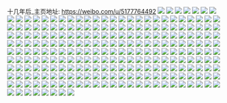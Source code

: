 十几年后_主页地址: https://weibo.com/u/5177764492 
![](https://wx4.sinaimg.cn/mw2000/005Epn4wgy1h93p5sxeg1j32c03401kz.jpg) 
![](https://wx4.sinaimg.cn/mw2000/005Epn4wgy1h93p5yohapj31j02psu0y.jpg) 
![](https://wx4.sinaimg.cn/mw2000/005Epn4wgy1h93p5w3mf9j32c0340u10.jpg) 
![](https://wx4.sinaimg.cn/mw2000/005Epn4wgy1h93p61knj0j32c0340hdu.jpg) 
![](https://wx4.sinaimg.cn/mw2000/005Epn4wgy1h93p6bjwhgj32tc4807wn.jpg) 
![](https://wx4.sinaimg.cn/mw2000/005Epn4wgy1h93p5lkmvgj32u224kkjm.jpg) 
![](https://wx4.sinaimg.cn/mw2000/005Epn4wgy1h93p67vv55j31zb2zv7wj.jpg) 
![](https://wx4.sinaimg.cn/mw2000/005Epn4wgy1h93p5pfut9j337k251b2b.jpg) 
![](https://wx4.sinaimg.cn/mw2000/005Epn4wgy1h93p664feej325137khdx.jpg) 
![](https://wx4.sinaimg.cn/mw2000/005Epn4wgy1h8wca0wrynj337k251u0y.jpg) 
![](https://wx4.sinaimg.cn/mw2000/005Epn4wgy1h8wc9w0feqj32tc480hdw.jpg) 
![](https://wx4.sinaimg.cn/mw2000/005Epn4wgy1h8wcgznpxdj337k251b2b.jpg) 
![](https://wx4.sinaimg.cn/mw2000/005Epn4wgy1h8wc9or7h8j32eo37khdw.jpg) 
![](https://wx4.sinaimg.cn/mw2000/005Epn4wgy1h8wc9gwx6xj31n237k1ky.jpg) 
![](https://wx4.sinaimg.cn/mw2000/005Epn4wgy1h8wc9kxthaj337k37kkjn.jpg) 
![](https://wx4.sinaimg.cn/mw2000/005Epn4wgy1h8wc9tfkbfj337k37ke85.jpg) 
![](https://wx4.sinaimg.cn/mw2000/005Epn4wgy1h8wch56q9gj337k251u0z.jpg) 
![](https://wx4.sinaimg.cn/mw2000/005Epn4wgy1h8wcicatn4j34802tc4qt.jpg) 
![](https://wx4.sinaimg.cn/mw2000/005Epn4wgy1h8ukvuqk7hj30wi0ia0y2.jpg) 
![](https://wx4.sinaimg.cn/mw2000/005Epn4wgy1h8tbumxo2vj31401hc17f.jpg) 
![](https://wx4.sinaimg.cn/mw2000/005Epn4wgy1h8pvxjqbd7j30vy16mdur.jpg) 
![](https://wx4.sinaimg.cn/mw2000/005Epn4wgy1h8pvxktj29j33402c01ky.jpg) 
![](https://wx4.sinaimg.cn/mw2000/005Epn4wgy1h8pwq5pai0j32dr36cnpf.jpg) 
![](https://wx4.sinaimg.cn/mw2000/005Epn4wgy1h8pwnsd451j32yo280b2c.jpg) 
![](https://wx4.sinaimg.cn/mw2000/005Epn4wgy1h8pwnxcc3lj32c0340kjn.jpg) 
![](https://wx4.sinaimg.cn/mw2000/005Epn4wgy1h8pwnvcfltj32802you0z.jpg) 
![](https://wx4.sinaimg.cn/mw2000/005Epn4wgy1h8pvxgu7tkj31v92tpe84.jpg) 
![](https://wx4.sinaimg.cn/mw2000/005Epn4wgy1h8pvxjbfo7j31cu10nqp2.jpg) 
![](https://wx4.sinaimg.cn/mw2000/005Epn4wgy1h8nirdq91cj31sc2ds4qr.jpg) 
![](https://wx4.sinaimg.cn/mw2000/005Epn4wgy1h8nirgx0h2j32oz20q1l0.jpg) 
![](https://wx4.sinaimg.cn/mw2000/005Epn4wgy1h8nirinvwsj31vq2ia4qr.jpg) 
![](https://wx4.sinaimg.cn/mw2000/005Epn4wgy1h8l88j90vbj32c0340e81.jpg) 
![](https://wx4.sinaimg.cn/mw2000/005Epn4wgy1h8l890ifq6j33402c0npd.jpg) 
![](https://wx4.sinaimg.cn/mw2000/005Epn4wgy1h8l88m8f3dj32yo280e84.jpg) 
![](https://wx4.sinaimg.cn/mw2000/005Epn4wgy1h8l88rrkqoj33402c0npe.jpg) 
![](https://wx4.sinaimg.cn/mw2000/005Epn4wgy1h8l88qkycpj32c0340hdv.jpg) 
![](https://wx4.sinaimg.cn/mw2000/005Epn4wgy1h8l88p0vv7j31re2cje81.jpg) 
![](https://wx4.sinaimg.cn/mw2000/005Epn4wgy1h8l8adizxjj336c36c7wj.jpg) 
![](https://wx4.sinaimg.cn/mw2000/005Epn4wgy1h8d9e0kmr2j31ub2gfb29.jpg) 
![](https://wx4.sinaimg.cn/mw2000/005Epn4wgy1h8d9duxwnrj32c03407wk.jpg) 
![](https://wx4.sinaimg.cn/mw2000/005Epn4wgy1h8d9dyy7ooj31qe2b77wh.jpg) 
![](https://wx4.sinaimg.cn/mw2000/005Epn4wgy1h8d9e27nkqj31sv2ehhdt.jpg) 
![](https://wx4.sinaimg.cn/mw2000/005Epn4wgy1h8d9dkq4z3j32c0340u0y.jpg) 
![](https://wx4.sinaimg.cn/mw2000/005Epn4wgy1h8d9di7a9vj321u2qhu0x.jpg) 
![](https://wx4.sinaimg.cn/mw2000/005Epn4wgy1h8d9dx76adj325h2vb1ky.jpg) 
![](https://wx4.sinaimg.cn/mw2000/005Epn4wgy1h8d9e4gqvzj32c0340npd.jpg) 
![](https://wx4.sinaimg.cn/mw2000/005Epn4wgy1h8d9dmtj6nj31xy2la7wi.jpg) 
![](https://wx4.sinaimg.cn/mw2000/005Epn4wgy1h8bz7kmqt4j322b2r24qq.jpg) 
![](https://wx4.sinaimg.cn/mw2000/005Epn4wgy1h8bz45kn59j32c0340b2b.jpg) 
![](https://wx4.sinaimg.cn/mw2000/005Epn4wgy1h8bz49q4w3j32c0340u0z.jpg) 
![](https://wx4.sinaimg.cn/mw2000/005Epn4wgy1h8bz3m69r1j329g30lkjo.jpg) 
![](https://wx4.sinaimg.cn/mw2000/005Epn4wgy1h8bz3unr9nj336c36c4qs.jpg) 
![](https://wx4.sinaimg.cn/mw2000/005Epn4wgy1h8bz40yz9yj32c03401kz.jpg) 
![](https://wx4.sinaimg.cn/mw2000/005Epn4wgy1h8bz4dctukj32c0340qv6.jpg) 
![](https://wx4.sinaimg.cn/mw2000/005Epn4wgy1h8bz4kqic7j32c0340qv7.jpg) 
![](https://wx4.sinaimg.cn/mw2000/005Epn4wgy1h8bz4ghkmyj32c0340e83.jpg) 
![](https://wx4.sinaimg.cn/mw2000/005Epn4wgy1h8b1h4qfbfj32c02c0npe.jpg) 
![](https://wx4.sinaimg.cn/mw2000/005Epn4wgy1h8b1hb7ectj31o0280b2a.jpg) 
![](https://wx4.sinaimg.cn/mw2000/005Epn4wgy1h8b1h27sudj32c03407wj.jpg) 
![](https://wx4.sinaimg.cn/mw2000/005Epn4wgy1h8b1hnm1hcj32801o04qq.jpg) 
![](https://wx4.sinaimg.cn/mw2000/005Epn4wgy1h8b1hier9zj32801o01ky.jpg) 
![](https://wx4.sinaimg.cn/mw2000/005Epn4wgy1h8b1h8esaaj32az2az1kz.jpg) 
![](https://wx4.sinaimg.cn/mw2000/005Epn4wgy1h88jw21g9fj31qb2b4kjl.jpg) 
![](https://wx4.sinaimg.cn/mw2000/005Epn4wgy1h88jvz9tehj32802you0z.jpg) 
![](https://wx4.sinaimg.cn/mw2000/005Epn4wgy1h88jx9fw5cj32802you0z.jpg) 
![](https://wx4.sinaimg.cn/mw2000/005Epn4wgy1h88jw4p124j31nw27uhdt.jpg) 
![](https://wx4.sinaimg.cn/mw2000/005Epn4wgy1h84s3nqq94j31l4245kjl.jpg) 
![](https://wx4.sinaimg.cn/mw2000/005Epn4wgy1h84s447go5j32ds1sc7wi.jpg) 
![](https://wx4.sinaimg.cn/mw2000/005Epn4wgy1h81lfgbkjdj31oc28gqv5.jpg) 
![](https://wx4.sinaimg.cn/mw2000/005Epn4wgy1h81lfmgd5xj31wj2jfe82.jpg) 
![](https://wx4.sinaimg.cn/mw2000/005Epn4wgy1h7z7m4rkchj32c03407wj.jpg) 
![](https://wx4.sinaimg.cn/mw2000/005Epn4wgy1h804hiub9yj324p2ua7wj.jpg) 
![](https://wx4.sinaimg.cn/mw2000/005Epn4wgy1h804ijrfa7j31sc2ds4qr.jpg) 
![](https://wx4.sinaimg.cn/mw2000/005Epn4wgy1h804hbn67vj33402c0e84.jpg) 
![](https://wx4.sinaimg.cn/mw2000/005Epn4wgy1h804lberu7j32dr36cb2c.jpg) 
![](https://wx4.sinaimg.cn/mw2000/005Epn4wgy1h804iue4ndj32dr36cqv8.jpg) 
![](https://wx4.sinaimg.cn/mw2000/005Epn4wgy1h804ibzfy6j32dr36c4qu.jpg) 
![](https://wx4.sinaimg.cn/mw2000/005Epn4wgy1h7uhnx2cwaj3275275e82.jpg) 
![](https://wx4.sinaimg.cn/mw2000/005Epn4wgy1h7sf2tf8q0j31sc2dsqv7.jpg) 
![](https://wx4.sinaimg.cn/mw2000/005Epn4wgy1h7sf2vw13pj31sc2ds7wi.jpg) 
![](https://wx4.sinaimg.cn/mw2000/005Epn4wgy1h7q3qc9tfrj32802yo4qs.jpg) 
![](https://wx4.sinaimg.cn/mw2000/005Epn4wgy1h7q3q02h30j32c0340x6q.jpg) 
![](https://wx4.sinaimg.cn/mw2000/005Epn4wgy1h7q3q5q6l9j32802yob2b.jpg) 
![](https://wx4.sinaimg.cn/mw2000/005Epn4wgy1h7q3pwjl06j325i25i7wh.jpg) 
![](https://wx4.sinaimg.cn/mw2000/005Epn4wgy1h7q3v5gbbuj336c2dr7wk.jpg) 
![](https://wx4.sinaimg.cn/mw2000/005Epn4wgy1h7q3q2e01pj328b2z34qp.jpg) 
![](https://wx4.sinaimg.cn/mw2000/005Epn4wgy1h7j347ifkij31wq2jnu0y.jpg) 
![](https://wx4.sinaimg.cn/mw2000/005Epn4wgy1h7j33sbom0j32c03401l0.jpg) 
![](https://wx4.sinaimg.cn/mw2000/005Epn4wgy1h7j33xe35ij32c0340u0z.jpg) 
![](https://wx4.sinaimg.cn/mw2000/005Epn4wgy1h7j5792eobj31g61xkx6p.jpg) 
![](https://wx4.sinaimg.cn/mw2000/005Epn4wgy1h7j348qum1j32c0340npf.jpg) 
![](https://wx4.sinaimg.cn/mw2000/005Epn4wgy1h7j3428nf8j32c0340e84.jpg) 
![](https://wx4.sinaimg.cn/mw2000/005Epn4wgy1h7j344pt34j33402c0b2c.jpg) 
![](https://wx4.sinaimg.cn/mw2000/005Epn4wgy1h7j33zostyj32c0340kjo.jpg) 
![](https://wx4.sinaimg.cn/mw2000/005Epn4wgy1h7j33v3iyej31l636c1l0.jpg) 
![](https://wx4.sinaimg.cn/mw2000/005Epn4wgy1h7faw3blo4j31f21rt7wh.jpg) 
![](https://wx4.sinaimg.cn/mw2000/005Epn4wgy1h7fa7yzu1pj31fq1fq1kx.jpg) 
![](https://wx4.sinaimg.cn/mw2000/005Epn4wgy1h79twy9j96j32582oj100.jpg) 
![](https://wx4.sinaimg.cn/mw2000/005Epn4wgy1h79tx0rmy7j31uq2bfkjl.jpg) 
![](https://wx4.sinaimg.cn/mw2000/005Epn4wgy1h79wimgqkbj31c51o6e81.jpg) 
![](https://wx4.sinaimg.cn/mw2000/005Epn4wly1h74u0mubx8j31vr2cojtz.jpg) 
![](https://wx4.sinaimg.cn/mw2000/005Epn4wly1h750g7cy3uj32212kj42t.jpg) 
![](https://wx4.sinaimg.cn/mw2000/005Epn4wgy1h71u97ptlcj32c0340u0y.jpg) 
![](https://wx4.sinaimg.cn/mw2000/005Epn4wgy1h6x35vl5sdj32802yo4ku.jpg) 
![](https://wx4.sinaimg.cn/mw2000/005Epn4wgy1h6x36ib6nwj31601k0nk0.jpg) 
![](https://wx4.sinaimg.cn/mw2000/005Epn4wgy1h6x36g85h2j32802yonpf.jpg) 
![](https://wx4.sinaimg.cn/mw2000/005Epn4wgy1h6x36be1cqj32c03407wi.jpg) 
![](https://wx4.sinaimg.cn/mw2000/005Epn4wgy1h6x3i9mwipj30zk1hc18o.jpg) 
![](https://wx4.sinaimg.cn/mw2000/005Epn4wgy1h6x365ya5kj32c02c04qq.jpg) 
![](https://wx4.sinaimg.cn/mw2000/005Epn4wgy1h6x3ni8yo9j32802yokjn.jpg) 
![](https://wx4.sinaimg.cn/mw2000/005Epn4wgy1h6x36131evj32c02c0e83.jpg) 
![](https://wx4.sinaimg.cn/mw2000/005Epn4wgy1h6x36913kij312y1fy42c.jpg) 
![](https://wx4.sinaimg.cn/mw2000/005Epn4wgy1h6x35fu4faj31sc2dsu0x.jpg) 
![](https://wx4.sinaimg.cn/mw2000/005Epn4wgy1h6x367mtsoj30wi17c76v.jpg) 
![](https://wx4.sinaimg.cn/mw2000/005Epn4wgy1h6x36kpip4j31p82dqhdt.jpg) 
![](https://wx4.sinaimg.cn/mw2000/005Epn4wgy1h6x3nljqepj32c02c0kjl.jpg) 
![](https://wx4.sinaimg.cn/mw2000/005Epn4wgy1h6x3nj9v7lj30wi14b45i.jpg) 
![](https://wx4.sinaimg.cn/mw2000/005Epn4wgy1h6x3itsygvj31sc2dsnpd.jpg) 
![](https://wx4.sinaimg.cn/mw2000/005Epn4wgy1h6s32ylp7jj32c02c04qq.jpg) 
![](https://wx4.sinaimg.cn/mw2000/005Epn4wgy1h6rydj6swoj32802you0z.jpg) 
![](https://wx4.sinaimg.cn/mw2000/005Epn4wgy1h6rydaianuj30zz1ry4hy.jpg) 
![](https://wx4.sinaimg.cn/mw2000/005Epn4wgy1h6ryd9gqyjj32802yo4ip.jpg) 
![](https://wx4.sinaimg.cn/mw2000/005Epn4wgy1h6rydpydvhj32c02c07wj.jpg) 
![](https://wx4.sinaimg.cn/mw2000/005Epn4wgy1h6rydru1azj32c02c0grx.jpg) 
![](https://wx4.sinaimg.cn/mw2000/005Epn4wgy1h6rydmwm54j32c02c0kjn.jpg) 
![](https://wx4.sinaimg.cn/mw2000/005Epn4wgy1h6qb5r8t5rj31j01j01ii.jpg) 
![](https://wx4.sinaimg.cn/mw2000/005Epn4wgy1h6dgba79k3j32802yonft.jpg) 
![](https://wx4.sinaimg.cn/mw2000/005Epn4wgy1h65cyuj5yaj31mg29ugph.jpg) 
![](https://wx4.sinaimg.cn/mw2000/005Epn4wgy1h65cypwki4j30uk16sgo4.jpg) 
![](https://wx4.sinaimg.cn/mw2000/005Epn4wgy1h65cylkzzuj31na2b07wi.jpg) 
![](https://wx4.sinaimg.cn/mw2000/005Epn4wgy1h65cysbp57j32c0340kha.jpg) 
![](https://wx4.sinaimg.cn/mw2000/005Epn4wgy1h65cyoxndqj321i2q048f.jpg) 
![](https://wx4.sinaimg.cn/mw2000/005Epn4wgy1h65cza9fx9j3280280tmq.jpg) 
![](https://wx4.sinaimg.cn/mw2000/005Epn4wgy1h634hqv21uj321l2q4qv6.jpg) 
![](https://wx4.sinaimg.cn/mw2000/005Epn4wgy1h634hkqismj31j01j0ta3.jpg) 
![](https://wx4.sinaimg.cn/mw2000/005Epn4wgy1h634ho1qdjj32802yo1kz.jpg) 
![](https://wx4.sinaimg.cn/mw2000/005Epn4wgy1h634hgkbccj32c0340u0y.jpg) 
![](https://wx4.sinaimg.cn/mw2000/005Epn4wgy1h60plx8o2aj32802yonpg.jpg) 
![](https://wx4.sinaimg.cn/mw2000/005Epn4wgy1h60plnetm9j32802yo1kx.jpg) 
![](https://wx4.sinaimg.cn/mw2000/005Epn4wgy1h60pljo7ytj33402c0qs8.jpg) 
![](https://wx4.sinaimg.cn/mw2000/005Epn4wgy1h60pqtdjd3j30wi1yc1kx.jpg) 
![](https://wx4.sinaimg.cn/mw2000/005Epn4wgy1h5zhpqc93fj32c0340u0x.jpg) 
![](https://wx4.sinaimg.cn/mw2000/005Epn4wgy1h5zhpmprk4j32c0340jyv.jpg) 
![](https://wx4.sinaimg.cn/mw2000/005Epn4wgy1h5zhpowywqj31hc22nb29.jpg) 
![](https://wx4.sinaimg.cn/mw2000/005Epn4wgy1h5zhpjhrc2j31nu2br4qp.jpg) 
![](https://wx4.sinaimg.cn/mw2000/005Epn4wgy1h5zhpnmkmlj31an1tbx1q.jpg) 
![](https://wx4.sinaimg.cn/mw2000/005Epn4wgy1h5zhpks8w4j329830b4qq.jpg) 
![](https://wx4.sinaimg.cn/mw2000/005Epn4wly1h5w33q55p8j32c0340u0x.jpg) 
![](https://wx4.sinaimg.cn/mw2000/005Epn4wly1h5w33p9q5lj31mc17qqmb.jpg) 
![](https://wx4.sinaimg.cn/mw2000/005Epn4wgy1h5sjmkrmj0j30wi1ycu0x.jpg) 
![](https://wx4.sinaimg.cn/mw2000/005Epn4wgy1h5sjvvdhn4j30wi17cwtf.jpg) 
![](https://wx4.sinaimg.cn/mw2000/005Epn4wgy1h5sjo9m8fyj30wi1ycu0x.jpg) 
![](https://wx4.sinaimg.cn/mw2000/005Epn4wgy1h5rgrtgh93j32c02c01ky.jpg) 
![](https://wx4.sinaimg.cn/mw2000/005Epn4wgy1h5rgs35kfqj32802yo7wj.jpg) 
![](https://wx4.sinaimg.cn/mw2000/005Epn4wgy1h5rgrwrafuj32802you0y.jpg) 
![](https://wx4.sinaimg.cn/mw2000/005Epn4wgy1h5rgrpv0fij32c02c0e83.jpg) 
![](https://wx4.sinaimg.cn/mw2000/005Epn4wgy1h5qb9n3uf1j30ib0ibdfy.jpg) 
![](https://wx4.sinaimg.cn/mw2000/005Epn4wly1h5p780e7nxj31qb2b3b29.jpg) 
![](https://wx4.sinaimg.cn/mw2000/005Epn4wly1h5p77wnx08j31kv23t4qp.jpg) 
![](https://wx4.sinaimg.cn/mw2000/005Epn4wly1h5p77vfv17j31xv2l5npd.jpg) 
![](https://wx4.sinaimg.cn/mw2000/005Epn4wly1h5p77zbprtj31r02c01kx.jpg) 
![](https://wx4.sinaimg.cn/mw2000/005Epn4wly1h5p781k8qvj31d91to4n8.jpg) 
![](https://wx4.sinaimg.cn/mw2000/005Epn4wly1h5p77y168jj31pa29pb29.jpg) 
![](https://wx4.sinaimg.cn/mw2000/005Epn4wly1h5p787uwn9j31gs1yd7wh.jpg) 
![](https://wx4.sinaimg.cn/mw2000/005Epn4wly1h5p782l0wqj31gk1y34qp.jpg) 
![](https://wx4.sinaimg.cn/mw2000/005Epn4wly1h5p77ub9azj31ke2364qp.jpg) 
![](https://wx4.sinaimg.cn/mw2000/005Epn4wgy1h5mvahf88uj32c0340x6q.jpg) 
![](https://wx4.sinaimg.cn/mw2000/005Epn4wgy1h5mvacaj6hj32c0340e81.jpg) 
![](https://wx4.sinaimg.cn/mw2000/005Epn4wgy1h5mvaf9w8ej32c0340e82.jpg) 
![](https://wx4.sinaimg.cn/mw2000/005Epn4wgy1h5iapn5qzgj32402tcu0x.jpg) 
![](https://wx4.sinaimg.cn/mw2000/005Epn4wgy1h5dla6nderj316d1kidtn.jpg) 
![](https://wx4.sinaimg.cn/mw2000/005Epn4wgy1h590kkjqvdj310p1cxwtr.jpg) 
![](https://wx4.sinaimg.cn/mw2000/005Epn4wgy1h590l0e5q5j316q1kyx2h.jpg) 
![](https://wx4.sinaimg.cn/mw2000/005Epn4wgy1h590wrhszzj32462yo4qr.jpg) 
![](https://wx4.sinaimg.cn/mw2000/005Epn4wgy1h54cnq8agjj32802you0z.jpg) 
![](https://wx4.sinaimg.cn/mw2000/005Epn4wgy1h54cnxl7g2j32802yo1l0.jpg) 
![](https://wx4.sinaimg.cn/mw2000/005Epn4wly1h511ejx8huj30wi0vtqbz.jpg) 
![](https://wx4.sinaimg.cn/mw2000/005Epn4wly1h511stk2luj30ts13palv.jpg) 
![](https://wx4.sinaimg.cn/mw2000/005Epn4wly1h511net5xtj31xz2pwe82.jpg) 
![](https://wx4.sinaimg.cn/mw2000/005Epn4wgy1h4qjls6ienj32802yoe83.jpg) 
![](https://wx4.sinaimg.cn/mw2000/005Epn4wgy1h4n0o5g413j30wi161adj.jpg) 
![](https://wx4.sinaimg.cn/mw2000/005Epn4wgy1h4lu391utaj31sc2dsnpd.jpg) 
![](https://wx4.sinaimg.cn/mw2000/005Epn4wgy1h4lu2qq29oj316g1kmgz0.jpg) 
![](https://wx4.sinaimg.cn/mw2000/005Epn4wgy1h4lu3b4qqmj31sc2dsqv5.jpg) 
![](https://wx4.sinaimg.cn/mw2000/005Epn4wgy1h4lu37au2fj31j02pse82.jpg) 
![](https://wx4.sinaimg.cn/mw2000/005Epn4wgy1h4lu2wuqthj32802yob2b.jpg) 
![](https://wx4.sinaimg.cn/mw2000/005Epn4wgy1h4lu31tiuqj320p2oxb2b.jpg) 
![](https://wx4.sinaimg.cn/mw2000/005Epn4wgy1h4lu34fisbj324u2ugx6q.jpg) 
![](https://wx4.sinaimg.cn/mw2000/005Epn4wgy1h4kvb95mloj30wh0jhq6g.jpg) 
![](https://wx4.sinaimg.cn/mw2000/005Epn4wgy1h4cadq3mk4j31p82dq7wi.jpg) 
![](https://wx4.sinaimg.cn/mw2000/005Epn4wgy1h48xbgvngrj31sc2ds4qq.jpg) 
![](https://wx4.sinaimg.cn/mw2000/005Epn4wgy1h491mvt490j32c0340u0z.jpg) 
![](https://wx4.sinaimg.cn/mw2000/005Epn4wgy1h46v29hlw4j31o01o0hdt.jpg) 
![](https://wx4.sinaimg.cn/mw2000/005Epn4wgy1h48xbk29qoj32c02c0npe.jpg) 
![](https://wx4.sinaimg.cn/mw2000/005Epn4wgy1h44lvagod2j31o01o0arc.jpg) 
![](https://wx4.sinaimg.cn/mw2000/005Epn4wgy1h44lv6cp8hj31p21p2npe.jpg) 
![](https://wx4.sinaimg.cn/mw2000/005Epn4wgy1h44lv8yhjfj31o01o0ham.jpg) 
![](https://wx4.sinaimg.cn/mw2000/005Epn4wgy1h44lv7f7h5j30wi0wiq9l.jpg) 
![](https://wx4.sinaimg.cn/mw2000/005Epn4wgy1h44lwmtnb6j33342b4qv6.jpg) 
![](https://wx4.sinaimg.cn/mw2000/005Epn4wgy1h44ly16htgj31641647cx.jpg) 
![](https://wx4.sinaimg.cn/mw2000/005Epn4wgy1h437u4umigj31sc2dsnpd.jpg) 
![](https://wx4.sinaimg.cn/mw2000/005Epn4wly1h411hxosg1j30yy1amn9d.jpg) 
![](https://wx4.sinaimg.cn/mw2000/005Epn4wly1h40s4tgchbj31op1oq4kf.jpg) 
![](https://wx4.sinaimg.cn/mw2000/005Epn4wly1h40s64d5sgj31o01o0u0n.jpg) 
![](https://wx4.sinaimg.cn/mw2000/005Epn4wgy1h3wepq37m5j325q25qx6p.jpg) 
![](https://wx4.sinaimg.cn/mw2000/005Epn4wgy1h3wfpsxvt8j32c03401kz.jpg) 
![](https://wx4.sinaimg.cn/mw2000/005Epn4wgy1h3welp71mxj32c02c0b2a.jpg) 
![](https://wx4.sinaimg.cn/mw2000/005Epn4wgy1h3wfne86iaj30wi0wi16e.jpg) 
![](https://wx4.sinaimg.cn/mw2000/005Epn4wgy1h3vbuipdjsj31q425nkjl.jpg) 
![](https://wx4.sinaimg.cn/mw2000/005Epn4wgy1h3vbuhkizgj31sc2dse81.jpg) 
![](https://wx4.sinaimg.cn/mw2000/005Epn4wgy1h3vbuauphpj31o01o0e5o.jpg) 
![](https://wx4.sinaimg.cn/mw2000/005Epn4wgy1h3vc4d1xq0j334033vkjn.jpg) 
![](https://wx4.sinaimg.cn/mw2000/005Epn4wgy1h3u3nyqadrj31fb1fbazs.jpg) 
![](https://wx4.sinaimg.cn/mw2000/005Epn4wgy1h3u3ocdr9dj31o01o07wh.jpg) 
![](https://wx4.sinaimg.cn/mw2000/005Epn4wgy1h3u3o20700j31o01o04qp.jpg) 
![](https://wx4.sinaimg.cn/mw2000/005Epn4wgy1h3u3o8eh97j31o01o0b29.jpg) 
![](https://wx4.sinaimg.cn/mw2000/005Epn4wgy1h3u3o5h9kmj31o01o0e81.jpg) 
![](https://wx4.sinaimg.cn/mw2000/005Epn4wgy1h3u3odpndvj31o01o07wh.jpg) 
![](https://wx4.sinaimg.cn/mw2000/005Epn4wgy1h3u3o73kvzj31o01o04qp.jpg) 
![](https://wx4.sinaimg.cn/mw2000/005Epn4wgy1h3u3nwxzxgj31o01o04qp.jpg) 
![](https://wx4.sinaimg.cn/mw2000/005Epn4wgy1h3u3o0co6uj31o01o04qp.jpg) 
![](https://wx4.sinaimg.cn/mw2000/005Epn4wgy1h3u3o3q4p9j31o01o07wh.jpg) 
![](https://wx4.sinaimg.cn/mw2000/005Epn4wgy1h3rexgmp0mj30lq0lqaij.jpg) 
![](https://wx4.sinaimg.cn/mw2000/005Epn4wgy1h3p1i5gupej31sc2dsnpe.jpg) 
![](https://wx4.sinaimg.cn/mw2000/005Epn4wgy1h3p1i8xwnzj31sc2dse81.jpg) 
![](https://wx4.sinaimg.cn/mw2000/005Epn4wgy1h3p1i2w8pbj31sc2dshdu.jpg) 
![](https://wx4.sinaimg.cn/mw2000/005Epn4wgy1h3n1cw66okj31kg23aqv5.jpg) 
![](https://wx4.sinaimg.cn/mw2000/005Epn4wgy1h3m389q0tpj30wi0gl76m.jpg) 
![](https://wx4.sinaimg.cn/mw2000/005Epn4wgy1h3m3894irbj30wi0bq0u9.jpg) 
![](https://wx4.sinaimg.cn/mw2000/005Epn4wgy1h3m38bnj16j30wi1yc4qp.jpg) 
![](https://wx4.sinaimg.cn/mw2000/005Epn4wgy1h3m38don26j30wi1yce81.jpg) 
![](https://wx4.sinaimg.cn/mw2000/005Epn4wgy1h3m383o8woj30u00u0wi1.jpg) 
![](https://wx4.sinaimg.cn/mw2000/005Epn4wgy1h3kphr5sguj30vl0vlwmg.jpg) 
![](https://wx4.sinaimg.cn/mw2000/005Epn4wgy1h3kpgz6ouij32c03401l0.jpg) 
![](https://wx4.sinaimg.cn/mw2000/005Epn4wgy1h3kpgnp5tpj32c0340u0y.jpg) 
![](https://wx4.sinaimg.cn/mw2000/005Epn4wgy1h3kpgsewatj32801o01ky.jpg) 
![](https://wx4.sinaimg.cn/mw2000/005Epn4wgy1h3kphj7d4tj32c0340kjm.jpg) 
![](https://wx4.sinaimg.cn/mw2000/005Epn4wgy1h3kphu4ieej30wi1o94d7.jpg) 
![](https://wx4.sinaimg.cn/mw2000/005Epn4wgy1h3kpzltup3j31o01o0kjl.jpg) 
![](https://wx4.sinaimg.cn/mw2000/005Epn4wgy1h3kpy95vtdj30wi1oek49.jpg) 
